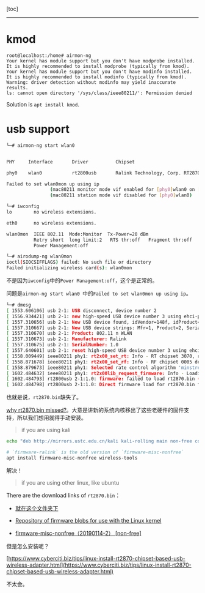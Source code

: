[toc]

---
# kmod
```
root@localhost:/home# airmon-ng
Your kernel has module support but you don't have modprobe installed.
It is highly recommended to install modprobe (typically from kmod).
Your kernel has module support but you don't have modinfo installed.
It is highly recommended to install modinfo (typically from kmod).
Warning: driver detection without modinfo may yield inaccurate results.
ls: cannot open directory '/sys/class/ieee80211/': Permission denied
```

Solution is `apt install kmod`.

# usb support

```bash
└─# airmon-ng start wlan0   


PHY     Interface       Driver          Chipset

phy0    wlan0           rt2800usb       Ralink Technology, Corp. RT2870/RT3070

Failed to set wlan0mon up using ip
                (mac80211 monitor mode vif enabled for [phy0]wlan0 on [phy0]wlan0mon)
                (mac80211 station mode vif disabled for [phy0]wlan0)

└─# iwconfig
lo        no wireless extensions.

eth0      no wireless extensions.

wlan0mon  IEEE 802.11  Mode:Monitor  Tx-Power=20 dBm   
          Retry short  long limit:2   RTS thr:off   Fragment thr:off
          Power Management:off

└─# airodump-ng wlan0mon   
ioctl(SIOCSIFFLAGS) failed: No such file or directory
Failed initializing wireless card(s): wlan0mon
```

不是因为`iwconfig`中的`Power Management:off`，这个是正常的。

问题是`airmon-ng start wlan0 `中的`Failed to set wlan0mon up using ip`。


```bash
└─# dmesg
[ 1553.606106] usb 2-1: USB disconnect, device number 2
[ 1556.934421] usb 2-1: new high-speed USB device number 3 using ehci-pci
[ 1557.310656] usb 2-1: New USB device found, idVendor=148f, idProduct=3070, bcdDevice= 1.01
[ 1557.310667] usb 2-1: New USB device strings: Mfr=1, Product=2, SerialNumber=3
[ 1557.310670] usb 2-1: Product: 802.11 n WLAN
[ 1557.310673] usb 2-1: Manufacturer: Ralink
[ 1557.310675] usb 2-1: SerialNumber: 1.0
[ 1557.640601] usb 2-1: reset high-speed USB device number 3 using ehci-pci
[ 1558.009449] ieee80211 phy1: rt2x00_set_rt: Info - RT chipset 3070, rev 0201 detected
[ 1558.871678] ieee80211 phy1: rt2x00_set_rf: Info - RF chipset 0005 detected
[ 1558.879673] ieee80211 phy1: Selected rate control algorithm 'minstrel_ht'
[ 1602.484632] ieee80211 phy1: rt2x00lib_request_firmware: Info - Loading firmware file 'rt2870.bin'
[ 1602.484793] rt2800usb 2-1:1.0: firmware: failed to load rt2870.bin (-2)
[ 1602.484798] rt2800usb 2-1:1.0: Direct firmware load for rt2870.bin failed with error -2
```

也就是说，`rt2870.bin`缺失了。


[why rt2870.bin missed?](https://wiki.debian.org/rt2870sta)。大意是讲新的系统内核移出了这些老硬件的固件支持，所以我们想用就得手动安装。




> if you are using kali

```bash
echo "deb http://mirrors.ustc.edu.cn/kali kali-rolling main non-free contrib" >> /etc/apt/sources.list
```
```bash
# `firmware-ralink` is the old version of `firmware-misc-nonfree`
apt install firmware-misc-nonfree wireless-tools
```

解决！

> if you are using other linux, like ubuntu


There are the download links of `rt2870.bin`：
- [就在这个文件夹下](rt2870.bin)
- [Repository of firmware blobs for use with the Linux kernel](https://git.kernel.org/pub/scm/linux/kernel/git/firmware/linux-firmware.git/)

- [firmware-misc-nonfree（20190114-2） [non-free]](https://packages.debian.org/buster/firmware-misc-nonfree)


但是怎么安装呢？
  
[https://www.cyberciti.biz/tips/linux-install-rt2870-chipset-based-usb-wireless-adapter.html](https://www.cyberciti.biz/tips/linux-install-rt2870-chipset-based-usb-wireless-adapter.html)

不太会。